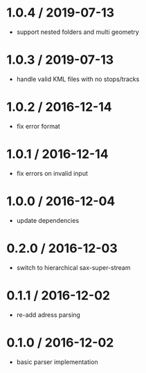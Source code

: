 
1.0.4 / 2019-07-13
==================

 * support nested folders and multi geometry

1.0.3 / 2019-07-13
==================

 * handle valid KML files with no stops/tracks

1.0.2 / 2016-12-14
==================

 * fix error format

1.0.1 / 2016-12-14
==================

 * fix errors on invalid input

1.0.0 / 2016-12-04
==================

 * update dependencies

0.2.0 / 2016-12-03
==================

 * switch to hierarchical sax-super-stream

0.1.1 / 2016-12-02
==================

 * re-add adress parsing

0.1.0 / 2016-12-02
==================

 * basic parser implementation

